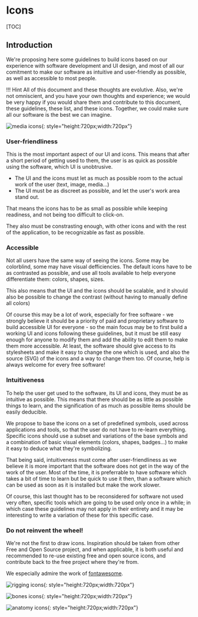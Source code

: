 # Icons

[TOC]

## Introduction

We're proposing here some guidelines to build icons based on our experience with software development and UI design, and most of all our comitment to make our software as intuitive and user-friendly as possible, as well as accessible to most people.

!!! Hint
    All of this document and these thoughts are evolutive. Also, we're not omniscient, and you have your own thoughts and experience; we would be very happy if you would share them and contribute to this document, these guidelines, these list, and these icons. Together, we could make sure all our software is the best we can imagine.

![media icons](/img/media_symbols.svg){: style="height:720px;width:720px"}  

### User-friendliness

This is the most important aspect of our UI and icons. This means that after a short period of getting used to them, the user is as quick as possible using the software, which UI is unobtrusive.

- The UI and the icons must let as much as possible room to the actual work of the user (text, image, media...)
- The UI must be as discreet as possible, and let the user's work area stand out.

That means the icons has to be as small as possible while keeping readiness, and not being too difficult to click-on.

They also must be constrasting enough, with other icons and with the rest of the application, to be recognizable as fast as possible.

### Accessible

Not all users have the same way of seeing the icons. Some may be colorblind, some may have visual defficiencies. The default icons have to be as contrasted as possible, and use all tools available to help everyone differentiate them: colors, shapes, sizes.

This also means that the UI and the icons should be scalable, and it should also be possible to change the contrast (without having to manually define all colors)

Of course this may be a lot of work, especially for free software - we strongly believe it should be a priority of paid and proprietary software to build accessible UI for everyone - so the main focus may be to first build a working UI and icons following these guidelines, but it must be still easy enough for anyone to modify them and add the ability to edit them to make them more accessible. At least, the software should give access to its stylesheets and make it easy to change the one which is used, and also the source (SVG) of the icons and a way to change them too. Of course, help is always welcome for every free software!

### Intuitiveness

To help the user get used to the software, its UI and icons, they must be as intuitive as possible. This means that there should be as little as possible things to learn, and the signification of as much as possible items should be easily deducible.

We propose to base the icons on a set of predefined symbols, used across applications and tools, so that the user do not have to re-learn everything. Specific icons should use a subset and variations of the base symbols and a combination of basic visual elements (colors, shapes, badges...) to make it easy to deduce what they're symbolizing.

That being said, intuitiveness must come after user-friendliness as we believe it is more important that the software does not get in the way of the work of the user. Most of the time, it is preferrable to have software which takes a bit of time to learn but be quick to use it then, than a software which can be used as soon as it is installed but make the work slower.

Of course, this last thought has to be reconsidered for software not used very often, specific tools which are going to be used only once in a while; in which case these guidelines may not apply in their entirety and it may be interesting to write a variation of these for this specific case.

### Do not reinvent the wheel!

We're not the first to draw icons. Inspiration should be taken from other Free and Open Source project, and when applicable, it is both useful and recommended to re-use existing free and open source icons, and contribute back to the free project where they're from.

We especially admire the work of [fontawesome](https://github.com/FortAwesome/Font-Awesome).

![rigging icons](/img/rigging_symbols.svg){: style="height:720px;width:720px"}

![bones icons](/img/bones_symbols.svg){: style="height:720px;width:720px"}  

![anatomy icons](/img/anatomy_symbols.svg){: style="height:720px;width:720px"}  